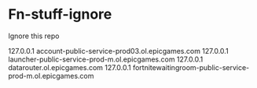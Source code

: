 # Fn-stuff-ignore
Ignore this repo

127.0.0.1 account-public-service-prod03.ol.epicgames.com
127.0.0.1 launcher-public-service-prod-m.ol.epicgames.com
127.0.0.1 datarouter.ol.epicgames.com
127.0.0.1 fortnitewaitingroom-public-service-prod-m.ol.epicgames.com
